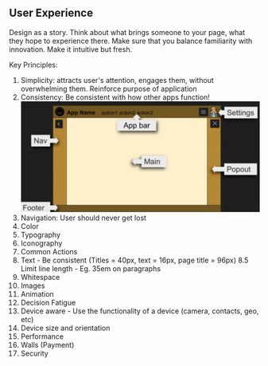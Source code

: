 ## User Experience

Design as a story. Think about what brings someone to your page, what they hope to experience there. Make sure that you balance familiarity with innovation. Make it intuitive but fresh.

Key Principles:

1. Simplicity: attracts user's attention, engages them, without overwhelming them. Reinforce purpose of application
2. Consistency: Be consistent with how other apps function!
   ![consistency example](../static/img/uxcon.png)
3. Navigation: User should never get lost
4. Color
5. Typography
6. Iconography
7. Common Actions
8. Text - Be consistent (Titles = 40px, text = 16px, page title = 96px)
   8.5 Limit line length - Eg. 35em on paragraphs
9. Whitespace
10. Images
11. Animation
12. Decision Fatigue
13. Device aware - Use the functionality of a device (camera, contacts, geo, etc)
14. Device size and orientation
15. Performance
16. Walls (Payment)
17. Security

